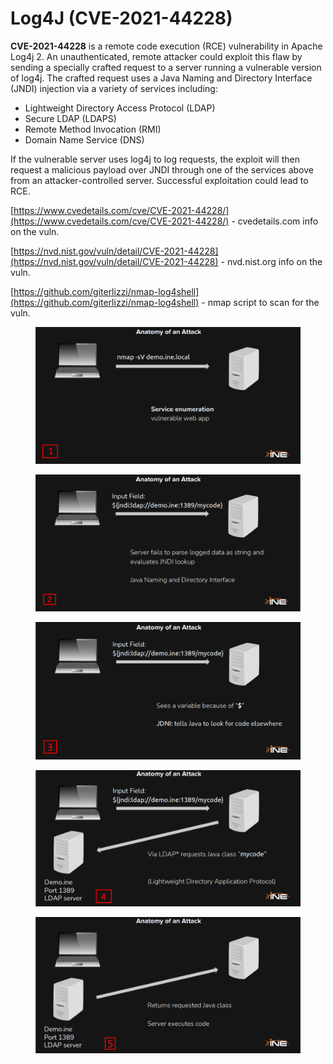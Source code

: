 # Log4J (CVE-2021-44228)

**CVE-2021-44228** is a remote code execution (RCE) vulnerability in Apache Log4j 2. An unauthenticated, remote attacker could exploit this flaw by sending a specially crafted request to a server running a vulnerable version of log4j. The crafted request uses a Java Naming and Directory Interface (JNDI) injection via a variety of services including:

* Lightweight Directory Access Protocol (LDAP)
* Secure LDAP (LDAPS)
* Remote Method Invocation (RMI)
* Domain Name Service (DNS)

If the vulnerable server uses log4j to log requests, the exploit will then request a malicious payload over JNDI through one of the services above from an attacker-controlled server. Successful exploitation could lead to RCE.



[https://www.cvedetails.com/cve/CVE-2021-44228/](https://www.cvedetails.com/cve/CVE-2021-44228/) - cvedetails.com info on the vuln.

[https://nvd.nist.gov/vuln/detail/CVE-2021-44228](https://nvd.nist.gov/vuln/detail/CVE-2021-44228)  - nvd.nist.org info on the vuln.

[https://github.com/giterlizzi/nmap-log4shell](https://github.com/giterlizzi/nmap-log4shell)  -  nmap script to scan for the vuln.



<figure><img src="../../../.gitbook/assets/image (2) (1).png" alt=""><figcaption></figcaption></figure>

<figure><img src="../../../.gitbook/assets/image (7) (1).png" alt=""><figcaption></figcaption></figure>

<figure><img src="../../../.gitbook/assets/image (9) (1) (1).png" alt=""><figcaption></figcaption></figure>

<figure><img src="../../../.gitbook/assets/image (1).png" alt=""><figcaption></figcaption></figure>

<figure><img src="../../../.gitbook/assets/image (15).png" alt=""><figcaption></figcaption></figure>



